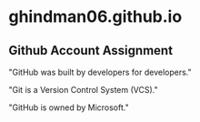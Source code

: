 # ghindman06.github.io
## Github Account Assignment

"GitHub was built by developers for developers."

"Git is a Version Control System (VCS)."

"GitHub is owned by Microsoft."
